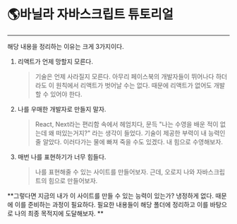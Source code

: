 # 🌎바닐라 자바스크립트 튜토리얼

---

해당 내용을 정리하는 이유는 크게 3가지이다.

1. 리액트가 언제 망할지 모른다.

   > 기술은 언제 사라질지 모른다. 아무리 페이스북의 개발자들이 뛰어나다 하더라도 이 원칙에서 리액트가 벗어날 수는 없다. 때문에 리액트가 없어도 개발할 수 있어야 한다.

2. 나를 우매한 개발자로 만들지 말자.

   > React, Next라는 편리함 속에서 헤엄치다, 문득 "나는 수영을 배운 적이 없는데 왜 떠있는거지?" 라는 생각이 들었다. 기술이 제공한 부력이 내 능력인줄 알았다. 이러다가는 물에 빠져 죽을 수도 있겠다. 내 힘으로 수영해보자.

3. 매번 나를 표현하기가 너무 힘들다.

   > 나를 표현해줄 수 있는 사이트를 만들어보자. 근데, 오로지 나와 자바스크립트의 힘으로 만들어보자.

**그렇다면 지금의 내가 이 사이트를 만들 수 있는 능력이 있는가? 냉정하게 없다. 때문에 이를 준비하는 과정이 필요하다. 필요한 내용들이 해당 폴더에 정리하고 이를 바탕으로 나의 최종 목적지에 도달해보자. **
